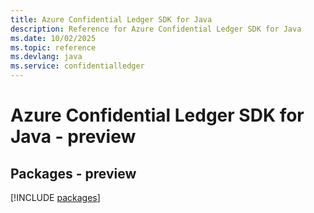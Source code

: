 ```yaml
---
title: Azure Confidential Ledger SDK for Java
description: Reference for Azure Confidential Ledger SDK for Java
ms.date: 10/02/2025
ms.topic: reference
ms.devlang: java
ms.service: confidentialledger
---
```

# Azure Confidential Ledger SDK for Java - preview
## Packages - preview
[!INCLUDE [packages](confidential-ledger-index.md)]